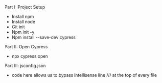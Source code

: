 Part I: Project Setup
- Install npm
- Install node
- Git init
- Npm init -y
- Npm install --save-dev cypress

Part II: Open Cypress
- npx cypress open

Part III: jsconfig.json
- code here allows us to bypass intellisense line /// <reference types="cypress" /> at the top of every file
